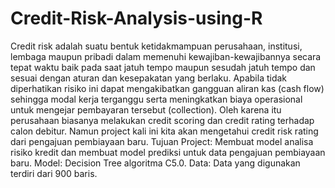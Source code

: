 # Credit-Risk-Analysis-using-R
Credit risk adalah suatu bentuk ketidakmampuan perusahaan, institusi, lembaga maupun pribadi dalam memenuhi kewajiban-kewajibannya secara tepat waktu baik pada saat jatuh tempo maupun sesudah jatuh tempo dan sesuai dengan aturan dan kesepakatan yang berlaku. Apabila tidak diperhatikan risiko ini dapat mengakibatkan gangguan aliran kas (cash flow) sehingga modal kerja terganggu serta meningkatkan biaya operasional untuk mengejar pembayaran tersebut (collection). Oleh karena itu perusahaan biasanya melakukan credit scoring dan credit rating terhadap calon debitur. Namun project kali ini kita akan mengetahui credit risk rating dari pengajuan pembiayaan baru.
Tujuan Project: Membuat model analisa risiko kredit dan membuat model prediksi untuk data pengajuan pembiayaan baru.
Model: Decision Tree algoritma C5.0.
Data: Data yang digunakan terdiri dari 900 baris.
